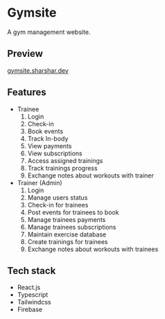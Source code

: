 # Gymsite

A gym management website.

## Preview
[gymsite.sharshar.dev](https://gymsite.sharshar.dev/])

## Features

- Trainee
   1. Login
   2. Check-in
   3. Book events
   4. Track In-body
   5. View payments
   6. View subscriptions
   7. Access assigned trainings
   8. Track trainings progress
   9. Exchange notes about workouts with trainer
- Trainer (Admin)
   1. Login
   2. Manage users status
   3. Check-in for trainees
   4. Post events for trainees to book
   5. Manage trainees payments
   6. Manage trainees subscriptions
   7. Maintain exercise database
   8. Create trainings for trainees
   9. Exchange notes about workouts with trainees


## Tech stack

- React.js
- Typescript
- Tailwindcss
- Firebase
